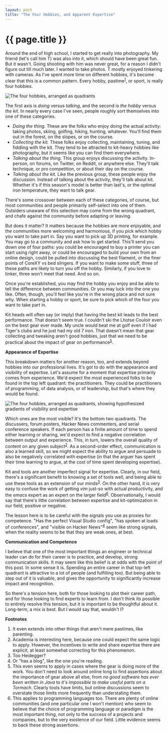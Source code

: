 ```yaml
---
layout: post
title: "The Four Hobbies, and Apparent Expertise"
---
```


{{ page.title }}
================

<p class="meta"></p>

<script src="https://polyfill.io/v3/polyfill.min.js?features=es6"></script>
<script>
  MathJax = {
    tex: {inlineMath: [['$', '$'], ['\\(', '\\)']]}
  };
</script>
<script id="MathJax-script" async src="https://cdn.jsdelivr.net/npm/mathjax@3/es5/tex-mml-chtml.js"></script>

Around the end of high school, I started to get really into photography. My friend (let's call him T) was also into it, which should have been great fun. But it wasn't. Going shooting with him was never great, for a reason I didn't figure out till much later. I wanted to take photos. T mostly enjoyed tinkering with cameras. As I've spent more time on different hobbies, it's become clear that this is a common pattern. Every hobby, pastime<sup>[1](#foot1)</sup>, or sport, is really four hobbies.

![The four hobbies, arranged as quadrants](/blog/images/four_hobbies.png)

The first axis is *doing* versus *talking*, and the second is *the hobby* versus *the kit*. In nearly every case I've seen, people roughly sort themselves into one of these categories.

* *Doing the thing.* These are the folks who enjoy doing the actual activity: taking photos, skiing, golfing, hiking, hunting, whatever. You'll find them out in the forest, on the slopes, or on the course.
* *Collecting the kit.* These folks enjoy collecting, maintaining, tuning, and fiddling with the kit. They tend to be attracted to kit-heavy hobbies like photography, but it seems like you can find them everywhere.
* *Talking about the thing.* This group enjoys discussing the activity. In-person, on forums, on Twitter, on Reddit, or anywhere else. They'll talk technique, or pro competition, or about their day on the course.
* *Talking about the kit.* Like the previous group, these people enjoy the discussion. Instead of talking about the activity, they'll talk about kit. Whether it's if this season's model is better than last's, or the optimal iron temperature, they want to talk gear.

There's some crossover between each of these categories, of course, but most communities and people primarily self-select into one of them. Outsiders unaware of this selection may come from the wrong quadrant, and chafe against the community before adapting or leaving.

But does it matter? It matters because the hobbies are more enjoyable, and the communities more welcoming and harmonious, if you pick which hobby you want to take part in. Say you want to pick up 3D printing, for example. You may go to a community and ask how to get started. This'll send you down one of four paths: you could be encouraged to buy a printer you can start using right away, or could be encouraged to build your own from an online design, could be pulled into discussing the best filament, or the finer points of CoreXY vs bed slingers. If you want to make some stuff, three of these paths are likely to turn you off the hobby. Similarly, if you love to tinker, three won't meet that need. And so on.

Once you're established, you may find the hobby you enjoy and be able to tell the difference between communities. Or you may luck into the one you like. Often, though, you'll feel like you're in the wrong place and not sure why. When starting a hobby or sport, be sure to pick which of the four you want to take part in.

Kit heads will often say (or imply) that having the best kit leads to the best performance. That doesn't seem true. I couldn't ski the Lhotse Couloir even on the best gear ever made. My uncle would beat me at golf even if I had Tiger's clubs and he just had my old 7 iron. That doesn't mean that gear collecting and tweaking aren't good hobbies, just that we need to be practical about the impact of gear on performance<sup>[5](#foot5)</sup>.

**Appearance of Expertise**

This breakdown matters for another reason, too, and extends beyond hobbies into our professional lives. It's got to do with the appearance and visibility of expertise. Let's assume for a moment that expertise primarily comes from experience. We'd expect the most experienced folks to be found in the top left quadrant: the practitioners. They could be practitioners of programming, of data analysis, or of leadership, but that's where they would be found.

![The four hobbies, arranged as quadrants, showing hypothesized gradients of visibility and expertise](/blog/images/four_hobbies_gradient.png)

Which ones are the most visible? It's the bottom two quadrants. The discussers, forum posters, Hacker News commenters, and serial conference speakers. If each person has a finite amount of time to spend either learning or sharing, we'd expect to find a negative correlation between output and experience. This, in turn, lowers the overall quality of content on any given subject<sup>[2](#foot2)</sup>. As a second-order effect, communication is also a learned skill, so we might expect the ability to argue and persuade to also be negatively correlated with expertise (in that the arguer has spent their time learning to argue, at the cost of time spent developing expertise).

Kit and tools are another imperfect signal for expertise. Clearly, in our field, there's a significant benefit to knowing a set of tools well, and being able to use these tools as an extension of our minds<sup>[3](#foot3)</sup>. On the other hand, it is very easy to confuse the work of getting *vim* just-so with actual productivity, and the *emacs* expert as an expert on the larger field<sup>[6](#foot6)</sup>. Observationally, I would say that there's little correlation between expertise and kit-optimization in our field, positive or negative.

The lesson here is to be careful with the signals you use as proxies for competence. "Has the perfect Visual Studio config", "has spoken at loads of conferences", and "visible on Hacker News"<sup>[4](#foot4)</sup> seem like strong signals, when the reality seems to be that they are weak ones, at best.

**Communication and Competence**

I believe that one of the most important things an engineer or technical leader can do for their career is to practice, and develop, strong communication skills. It may seem like this belief is at odds with the point of this post. In some sense it is. Spending an entire career in that top-left quadrant is attractive to a lot of people (and fulfilling too). But being able to step out of it is valuable, and gives the opportunity to significantly increase impact and recognition. 

So there's a tension here, both for those looking to plot their career path, and for those looking to find experts to learn from. I don't think its possible to entirely resolve this tension, but it is important to be thoughtful about it. Long-term, a mix is best. But I would say that, wouldn't I?

**Footnotes**

1. <a name="foot1"></a> It even extends into other things that aren't mere pastimes, like parenting.
1. <a name="foot2"></a> Academia is interesting here, because one could expect the same logic to apply. However, the incentives to write and share expertise there are explicit, at least somewhat correcting for this phenomenon. 
1. <a name="foot3"></a> Too Heidegger?
1. <a name="foot4"></a> Or "has a blog", like the one you're reading.
1. <a name="foot5"></a> This even seems to apply in cases where the gear is doing more of the work. You don't need to look around online long to find assertions about the importance of gear above all else, from *no good software has ever been written in Java* to *it's impossible to make useful parts on a Tormach*. Clearly tools have limits, but online discussions seem to overstate those limits more frequently than understating them.
1. <a name="foot6"></a> This applies to programming languages too. There are plenty of online communities (and one particular one I won't mention) who seem to believe that the choice of programming language or paradigm is the most important thing, not only to the success of a projects and companies, but to the very existence of our field. Little evidence seems to back these strong assertions.

